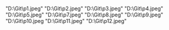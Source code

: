 "D:\Git\p1.jpeg"
"D:\Git\p2.jpeg"
"D:\Git\p3.jpeg"
"D:\Git\p4.jpeg"
"D:\Git\p5.jpeg"
"D:\Git\p7.jpeg"
"D:\Git\p8.jpeg"
"D:\Git\p9.jpeg"
"D:\Git\p10.jpeg
"D:\Git\p11.jpeg"
"D:\Git\p12.jpeg"
